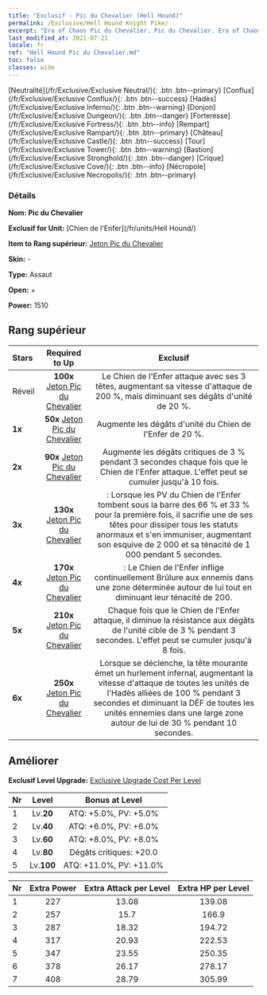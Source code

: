 ```yaml
---
title: "Exclusif - Pic du Chevalier (Hell Hound)"
permalink: /Exclusive/Hell Hound Knight Pike/
excerpt: "Era of Chaos Pic du Chevalier. Pic du Chevalier. Era of Chaos Exclusif Pic du Chevalier. Chien de l'Enfer Exclusif."
last_modified_at: 2021-07-21
locale: fr
ref: "Hell Hound Pic du Chevalier.md"
toc: false
classes: wide
---
```

 [Neutralité](/fr/Exclusive/Exclusive Neutral/){: .btn .btn--primary} [Conflux](/fr/Exclusive/Exclusive Conflux/){: .btn .btn--success} [Hadès](/fr/Exclusive/Exclusive Inferno/){: .btn .btn--warning} [Donjon](/fr/Exclusive/Exclusive Dungeon/){: .btn .btn--danger} [Forteresse](/fr/Exclusive/Exclusive Fortress/){: .btn .btn--info} [Rempart](/fr/Exclusive/Exclusive Rampart/){: .btn .btn--primary} [Château](/fr/Exclusive/Exclusive Castle/){: .btn .btn--success} [Tour](/fr/Exclusive/Exclusive Tower/){: .btn .btn--warning} [Bastion](/fr/Exclusive/Exclusive Stronghold/){: .btn .btn--danger} [Crique](/fr/Exclusive/Exclusive Cove/){: .btn .btn--info} [Nécropole](/fr/Exclusive/Exclusive Necropolis/){: .btn .btn--primary} 

### Détails
 **Nom: Pic du Chevalier** 

 **Exclusif for Unit:** [Chien de l'Enfer](/fr/units/Hell Hound/) 

 **Item to Rang supérieur:** [Jeton Pic du Chevalier](/ItemsFR/con_916/)

 **Skin:** -

 **Type:** Assaut

 **Open:** +

 **Power:** 1510

## Rang supérieur

  |     Stars    |  Required to Up | Exclusif |
  |:-------------|:---------------:|:---------------:|
  |  Réveil  | **100x** [Jeton Pic du Chevalier](/ItemsFR/con_916/) | Le Chien de l'Enfer attaque avec ses 3 têtes, augmentant sa vitesse d'attaque de 200 %, mais diminuant ses dégâts d'unité de 20 %. |
  | **1x** <i class="fas fa-star"/> | **50x** [Jeton Pic du Chevalier](/ItemsFR/con_916/) | Augmente les dégâts d'unité du Chien de l'Enfer de 20 %. |
  | **2x** <i class="fas fa-star"/> | **90x** [Jeton Pic du Chevalier](/ItemsFR/con_916/) | Augmente les dégâts critiques de 3 % pendant 3 secondes chaque fois que le Chien de l'Enfer attaque. L'effet peut se cumuler jusqu'à 10 fois. |
  | **3x** <i class="fas fa-star"/> | **130x** [Jeton Pic du Chevalier](/ItemsFR/con_916/) | <Mort vivant>: Lorsque les PV du Chien de l'Enfer tombent sous la barre des 66 % et 33 % pour la première fois, il sacrifie une de ses têtes pour dissiper tous les statuts anormaux et s'en immuniser, augmentant son esquive de 2 000 et sa ténacité de 1 000 pendant 5 secondes. |
  | **4x** <i class="fas fa-star"/> | **170x** [Jeton Pic du Chevalier](/ItemsFR/con_916/) | <Embrasement> : Le Chien de l'Enfer inflige continuellement Brûlure aux ennemis dans une zone déterminée autour de lui tout en diminuant leur ténacité de 200. |
  | **5x** <i class="fas fa-star"/> | **210x** [Jeton Pic du Chevalier](/ItemsFR/con_916/) | Chaque fois que le Chien de l'Enfer attaque, il diminue la résistance aux dégâts de l'unité cible de 3 % pendant 3 secondes. L'effet peut se cumuler jusqu'à 8 fois. |
  | **6x** <i class="fas fa-star"/> | **250x** [Jeton Pic du Chevalier](/ItemsFR/con_916/) | Lorsque <Mort vivant> se déclenche, la tête mourante émet un hurlement infernal, augmentant la vitesse d'attaque de toutes les unités de l'Hadès alliées de 100 % pendant 3 secondes et diminuant la DÉF de toutes les unités ennemies dans une large zone autour de lui de 30 % pendant 10 secondes. |


## Améliorer
 **Exclusif Level Upgrade:** [Exclusive Upgrade Cost Per Level](/Exclusive/ExclusiveUpgradeCostPerLevel/)

  |  Nr  |   Level  | Bonus at Level |
  |:-----|:--------:|:--------------:|
  | 1 | Lv.**20** | ATQ: +5.0%, PV: +5.0% |
  | 2 | Lv.**40** | ATQ: +6.0%, PV: +6.0% |
  | 3 | Lv.**60** | ATQ: +8.0%, PV: +8.0% |
  | 4 | Lv.**80** | Dégâts critiques: +20.0 |
  | 5 | Lv.**100** | ATQ: +11.0%, PV: +11.0% |


  |  Nr  |  Extra Power | Extra Attack per Level | Extra HP per Level |
  |:-----|:--------:|:--------:|:--------:|
  | 1 | 227 | 13.08 | 139.08 |
  | 2 | 257 | 15.7 | 166.9 |
  | 3 | 287 | 18.32 | 194.72 |
  | 4 | 317 | 20.93 | 222.53 |
  | 5 | 347 | 23.55 | 250.35 |
  | 6 | 378 | 26.17 | 278.17 |
  | 7 | 408 | 28.79 | 305.99 |


